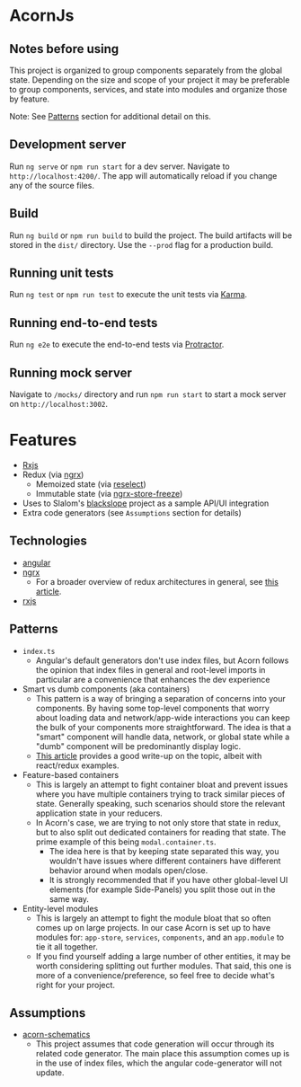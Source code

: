 # AcornJs

## Notes before using
This project is organized to group components separately from the global state. Depending on the size and scope of your project it may be preferable to group components, services, and state into modules and organize those by feature.

Note: See [Patterns](#patterns) section for additional detail on this.

## Development server

Run `ng serve` or `npm run start` for a dev server. Navigate to `http://localhost:4200/`. The app will automatically reload if you change any of the source files.

## Build

Run `ng build` or `npm run build` to build the project. The build artifacts will be stored in the `dist/` directory. Use the `--prod` flag for a production build.

## Running unit tests

Run `ng test` or `npm run test` to execute the unit tests via [Karma](https://karma-runner.github.io).

## Running end-to-end tests

Run `ng e2e` to execute the end-to-end tests via [Protractor](http://www.protractortest.org/).

## Running mock server

Navigate to `/mocks/` directory and run `npm run start` to start a mock server on `http://localhost:3002`.

# Features
* [Rxjs](http://reactivex.io/)
* Redux (via [ngrx](https://ngrx.io/))
  * Memoized state (via [reselect](https://github.com/reduxjs/reselect))
  * Immutable state (via [ngrx-store-freeze](https://github.com/brandonroberts/ngrx-store-freeze))
* Uses to Slalom's [blackslope](https://github.com/SlalomBuild/blackslope.net) project as a sample API/UI integration
* Extra code generators (see `Assumptions` section for details)

## Technologies
* [angular](https://angular.io/)
* [ngrx](https://ngrx.io/)
  * For a broader overview of redux architectures in general, see [this article](https://medium.com/@tkssharma/understanding-redux-react-in-easiest-way-part-1-81f3209fc0e5).
* [rxjs](https://www.learnrxjs.io)

## Patterns
* `index.ts`
    * Angular's default generators don't use index files, but Acorn follows the opinion that index files in general and root-level imports in particular are a convenience that enhances the dev experience
* Smart vs dumb components (aka containers)
    * This pattern is a way of bringing a separation of concerns into your components. By having some top-level components that worry about loading data and network/app-wide interactions you can keep the bulk of your components more straightforward. The idea is that a "smart" component will handle data, network, or global state while a "dumb" component will be predominantly display logic.
    * [This article](https://medium.com/@dan_abramov/smart-and-dumb-components-7ca2f9a7c7d0) provides a good write-up on the topic, albeit with react/redux examples.
* Feature-based containers
    * This is largely an attempt to fight container bloat and prevent issues where you have multiple containers trying to track similar pieces of state. Generally speaking, such scenarios should store the relevant application state in your reducers.
    * In Acorn's case, we are trying to not only store that state in redux, but to also split out dedicated containers for reading that state. The prime example of this being `modal.container.ts`.
        * The idea here is that by keeping state separated this way, you wouldn't have issues where different containers have different behavior around when modals open/close.
        * It is strongly recommended that if you have other global-level UI elements (for example Side-Panels) you split those out in the same way.
* Entity-level modules
    * This is largely an attempt to fight the module bloat that so often comes up on large projects. In our case Acorn is set up to have modules for: `app-store`, `services`, `components`, and an `app.module` to tie it all together.
    * If you find yourself adding a large number of other entities, it may be worth considering splitting out further modules. That said, this one is more of a convenience/preference, so feel free to decide what's right for your project.

## Assumptions
* [acorn-schematics](https://bitbucket.org/slalom-consulting/acorn-schematics/src/master/)
    * This project assumes that code generation will occur through its related code generator. The main place this assumption comes up is in the use of index files, which the angular code-generator will not update.
